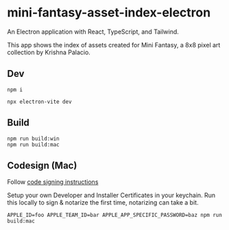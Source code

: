 # mini-fantasy-asset-index-electron

An Electron application with React, TypeScript, and Tailwind.

This app shows the index of assets created for Mini Fantasy, a 8x8 pixel art collection by Krishna Palacio.

## Dev
```
npm i

npx electron-vite dev
```

## Build
```
npm run build:win
npm run build:mac
```

## Codesign (Mac)
Follow [code signing instructions](https://www.electronjs.org/docs/latest/tutorial/code-signing)

Setup your own Developer and Installer Certificates in your keychain.
Run this locally to sign & notarize the first time, notarizing can take a bit.
```
APPLE_ID=foo APPLE_TEAM_ID=bar APPLE_APP_SPECIFIC_PASSWORD=baz npm run build:mac
```